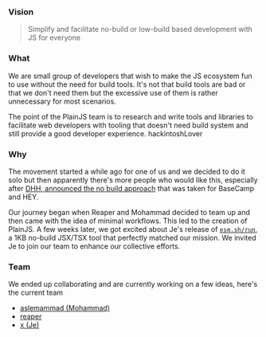 ### Vision

> Simplify and facilitate no-build or low-build based development with JS for
> everyone

### What

We are small group of developers that wish to make the JS ecosystem fun to use
without the need for build tools. It's not that build tools are bad or that we
don't need them but the excessive use of them is rather unnecessary for most
scenarios.

The point of the PlainJS team is to research and write tools and libraries to
facilitate web developers with tooling that doesn't need build system and still
provide a good developer experience. hackintoshLover

### Why
The movement started a while ago for one of us and we decided to do it solo but
then apparently there's more people who would like this, especially after
[DHH, announced the no build approach](https://world.hey.com/dhh/you-can-t-get-faster-than-no-build-7a44131c)
that was taken for BaseCamp and HEY. 

Our journey began when Reaper and Mohammad decided to team up and then came with the idea of minimal workflows. This led to the creation of PlainJS. A few weeks later, we got excited about Je's release of [`esm.sh/run`](https://twitter.com/jexia_/status/1727468009202307218), a 1KB no-build JSX/TSX tool that perfectly matched our mission. We invited Je to join our team to enhance our collective efforts.



### Team

We ended up collaborating and are currently working on a few ideas, here's the current team

- [aslemammad (Mohammad)](https://github.com/aslemammad)
- [reaper](https://reaper.is)
- [x (Je)](https://github.com/ije)
